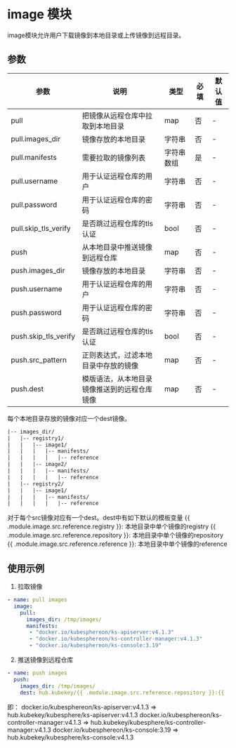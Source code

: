 # image 模块

image模块允许用户下载镜像到本地目录或上传镜像到远程目录。

## 参数

| 参数 | 说明 | 类型 | 必填 | 默认值 |
|------|------|------|------|-------|
| pull | 把镜像从远程仓库中拉取到本地目录 | map | 否 | - |
| pull.images_dir | 镜像存放的本地目录 | 字符串 | 否 | - |
| pull.manifests | 需要拉取的镜像列表 | 字符串数组 | 是 | - |
| pull.username | 用于认证远程仓库的用户 | 字符串 | 否 | - |
| pull.password | 用于认证远程仓库的密码 | 字符串 | 否 | - |
| pull.skip_tls_verify | 是否跳过远程仓库的tls认证 | bool | 否 | - |
| push | 从本地目录中推送镜像到远程仓库 | map | 否 | - |
| push.images_dir | 镜像存放的本地目录 | 字符串 | 否 | - |
| push.username | 用于认证远程仓库的用户 | 字符串 | 否 | - |
| push.password | 用于认证远程仓库的密码 | 字符串 | 否 | - |
| push.skip_tls_verify | 是否跳过远程仓库的tls认证 | bool | 否 | - |
| push.src_pattern | 正则表达式，过滤本地目录中存放的镜像 | map | 否 | - |
| push.dest | 模版语法，从本地目录镜像推送到的远程仓库镜像 | map | 否 | - |

每个本地目录存放的镜像对应一个dest镜像。
```txt
|-- images_dir/
|   |-- registry1/
|   |   |-- image1/
|   |   |   |-- manifests/
|   |   |   |   |-- reference
|   |   |-- image2/
|   |   |   |-- manifests/
|   |   |   |   |-- reference
|   |-- registry2/
|   |   |-- image1/
|   |   |   |-- manifests/
|   |   |   |   |-- reference
```
对于每个src镜像对应有一个dest。dest中有如下默认的模板变量
{{ .module.image.src.reference.registry }}: 本地目录中单个镜像的registry
{{ .module.image.src.reference.repository }}: 本地目录中单个镜像的repository
{{ .module.image.src.reference.reference }}: 本地目录中单个镜像的reference

## 使用示例

1. 拉取镜像
```yaml
- name: pull images
  image:
    pull:
      images_dir: /tmp/images/
      manifests: 
       - "docker.io/kubesphereon/ks-apiserver:v4.1.3"
       - "docker.io/kubesphereon/ks-controller-manager:v4.1.3"
       - "docker.io/kubesphereon/ks-console:3.19"
```

2. 推送镜像到远程仓库
```yaml
- name: push images
  push:
    images_dir: /tmp/images/
    dest: hub.kubekey/{{ .module.image.src.reference.repository }}:{{ .module.image.src.reference.reference }}
```
即：
docker.io/kubesphereon/ks-apiserver:v4.1.3 => hub.kubekey/kubesphere/ks-apiserver:v4.1.3
docker.io/kubesphereon/ks-controller-manager:v4.1.3 => hub.kubekey/kubesphere/ks-controller-manager:v4.1.3
docker.io/kubesphereon/ks-console:3.19 => hub.kubekey/kubesphere/ks-console:v4.1.3